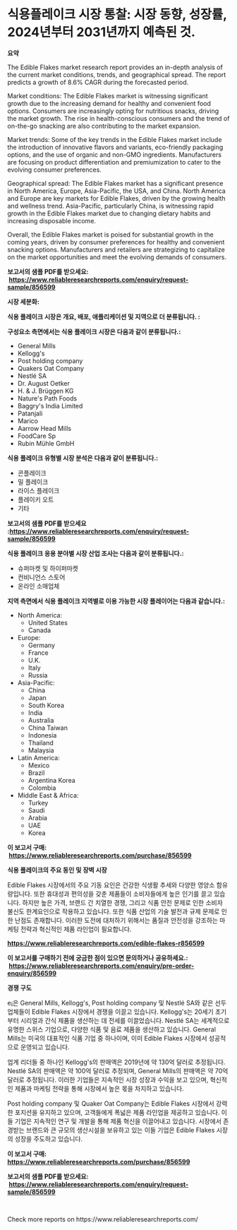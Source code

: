 <p><h1>식용플레이크 시장 통찰: 시장 동향, 성장률, 2024년부터 2031년까지 예측된 것.</h1></p><p><strong>요약</strong></p>
<p><p>The Edible Flakes market research report provides an in-depth analysis of the current market conditions, trends, and geographical spread. The report predicts a growth of 8.6% CAGR during the forecasted period. </p><p>Market conditions: The Edible Flakes market is witnessing significant growth due to the increasing demand for healthy and convenient food options. Consumers are increasingly opting for nutritious snacks, driving the market growth. The rise in health-conscious consumers and the trend of on-the-go snacking are also contributing to the market expansion.</p><p>Market trends: Some of the key trends in the Edible Flakes market include the introduction of innovative flavors and variants, eco-friendly packaging options, and the use of organic and non-GMO ingredients. Manufacturers are focusing on product differentiation and premiumization to cater to the evolving consumer preferences.</p><p>Geographical spread: The Edible Flakes market has a significant presence in North America, Europe, Asia-Pacific, the USA, and China. North America and Europe are key markets for Edible Flakes, driven by the growing health and wellness trend. Asia-Pacific, particularly China, is witnessing rapid growth in the Edible Flakes market due to changing dietary habits and increasing disposable income.</p><p>Overall, the Edible Flakes market is poised for substantial growth in the coming years, driven by consumer preferences for healthy and convenient snacking options. Manufacturers and retailers are strategizing to capitalize on the market opportunities and meet the evolving demands of consumers.</p></p>
<p><strong>보고서의 샘플 PDF를 받으세요: &nbsp;<a href="https://www.reliableresearchreports.com/enquiry/request-sample/856599">https://www.reliableresearchreports.com/enquiry/request-sample/856599</a></strong></p>
<p><strong>시장 세분화:</strong></p>
<p><strong> 식용 플레이크 시장은 개요, 배포, 애플리케이션 및 지역으로 더 분류됩니다. :</strong></p>
<p><strong>구성요소 측면에서는 식용 플레이크 시장은 다음과 같이 분류됩니다.:</strong></p>
<p><ul><li>General Mills</li><li>Kellogg's</li><li>Post holding company</li><li>Quakers Oat Company</li><li>Nestlé SA</li><li>Dr. August Oetker</li><li>H. & J. Brüggen KG</li><li>Nature's Path Foods</li><li>Baggry's India Limited</li><li>Patanjali</li><li>Marico</li><li>Aarrow Head Mills</li><li>FoodCare Sp</li><li>Rubin Mühle GmbH</li></ul></p>
<p><strong> 식용 플레이크 유형별 시장 분석은 다음과 같이 분류됩니다.:</strong></p>
<p><ul><li>콘플레이크</li><li>밀 플레이크</li><li>라이스 플레이크</li><li>플레이키 오트</li><li>기타</li></ul></p>
<p><strong>보고서의 샘플 PDF를 받으세요 :<a href="https://www.reliableresearchreports.com/enquiry/request-sample/856599">https://www.reliableresearchreports.com/enquiry/request-sample/856599</a></strong></p>
<p><strong> 식용 플레이크 응용 분야별 시장 산업 조사는 다음과 같이 분류됩니다.:</strong></p>
<p><ul><li>슈퍼마켓 및 하이퍼마켓</li><li>컨비니언스 스토어</li><li>온라인 소매업체</li></ul></p>
<p><strong>지역 측면에서 식용 플레이크 지역별로 이용 가능한 시장 플레이어는 다음과 같습니다.:</strong></p>
<p><ul>
    <li>
        North America:
        <ul>
            <li>United States</li>
            <li>Canada</li>
        </ul>
    </li>
    <li>
        Europe:
        <ul>
            <li>Germany</li>
            <li>France</li>
            <li>U.K.</li>
            <li>Italy</li>
            <li>Russia</li>
        </ul>
    </li>
    <li>
        Asia-Pacific:
        <ul>
            <li>China</li>
            <li>Japan</li>
            <li>South Korea</li>
            <li>India</li>
            <li>Australia</li>
            <li>China Taiwan</li>
            <li>Indonesia</li>
            <li>Thailand</li>
            <li>Malaysia</li>
        </ul>
    </li>
    <li>
        Latin America:
        <ul>
            <li>Mexico</li>
            <li>Brazil</li>
            <li>Argentina Korea</li>
            <li>Colombia</li>
        </ul>
    </li>
    <li>
        Middle East & Africa:
        <ul>
            <li>Turkey</li>
            <li>Saudi</li>
            <li>Arabia</li>
            <li>UAE</li>
            <li>Korea</li>
        </ul>
    </li>
    </ul></p>
<p><strong>이 보고서 구매: &nbsp;<a href="https://www.reliableresearchreports.com/purchase/856599">https://www.reliableresearchreports.com/purchase/856599</a></strong></p>
<p><strong>식용 플레이크의 주요 동인 및 장벽 시장</strong></p>
<p><p>Edible Flakes 시장에서의 주요 기동 요인은 건강한 식생활 추세와 다양한 영양소 함유량입니다. 또한 휴대성과 편의성을 갖춘 제품들이 소비자들에게 높은 인기를 끌고 있습니다. 하지만 높은 가격, 브랜드 간 치열한 경쟁, 그리고 식품 안전 문제로 인한 소비자 불신도 한계요인으로 작용하고 있습니다. 또한 식품 산업의 기술 발전과 규제 문제로 인한 난점도 존재합니다. 이러한 도전에 대처하기 위해서는 품질과 안전성을 강조하는 마케팅 전략과 혁신적인 제품 라인업이 필요합니다.</p></p>
<p><strong><a href="https://www.reliableresearchreports.com/edible-flakes-r856599">https://www.reliableresearchreports.com/edible-flakes-r856599</a></strong></p>
<p><strong>이 보고서를 구매하기 전에 궁금한 점이 있으면 문의하거나 공유하세요.: &nbsp;<a href="https://www.reliableresearchreports.com/enquiry/pre-order-enquiry/856599">https://www.reliableresearchreports.com/enquiry/pre-order-enquiry/856599</a></strong></p>
<p><strong>경쟁 구도</strong></p>
<p><p>e¡은 General Mills, Kellogg's, Post holding company 및 Nestlé SA와 같은 선두 업체들이 Edible Flakes 시장에서 경쟁을 이끌고 있습니다. Kellogg's는 20세기 초기부터 시리얼과 간식 제품을 생산하는 데 전세를 이끌었습니다. Nestlé SA는 세계적으로 유명한 스위스 기업으로, 다양한 식품 및 음료 제품을 생산하고 있습니다. General Mills는 미국의 대표적인 식품 기업 중 하나이며, 이미 Edible Flakes 시장에서 성공적으로 운영되고 있습니다.</p><p>업계 리더들 중 하나인 Kellogg's의 판매액은 2019년에 약 130억 달러로 추정됩니다. Nestlé SA의 판매액은 약 100억 달러로 추정되며, General Mills의 판매액은 약 70억 달러로 추정됩니다. 이러한 기업들은 지속적인 시장 성장과 수익을 보고 있으며, 혁신적인 제품과 마케팅 전략을 통해 시장에서 높은 몫을 차지하고 있습니다.</p><p>Post holding company 및 Quaker Oat Company는 Edible Flakes 시장에서 강력한 포지션을 유지하고 있으며, 고객들에게 폭넓은 제품 라인업을 제공하고 있습니다. 이들 기업은 지속적인 연구 및 개발을 통해 제품 혁신을 이끌어내고 있습니다. 시장에서 존경받는 브랜드와 큰 규모의 생산시설을 보유하고 있는 이들 기업은 Edible Flakes 시장의 성장을 주도하고 있습니다.</p></p>
<p><strong>이 보고서 구매: &nbsp; <a href="https://www.reliableresearchreports.com/purchase/856599">https://www.reliableresearchreports.com/purchase/856599</a></strong></p>
<p><strong>보고서의 샘플 PDF를 받으세요: &nbsp;<a href="https://www.reliableresearchreports.com/enquiry/request-sample/856599">https://www.reliableresearchreports.com/enquiry/request-sample/856599</a></strong><strong></strong></p>
<p>&nbsp;</p>
<p>Check more reports on https://www.reliableresearchreports.com/</p>